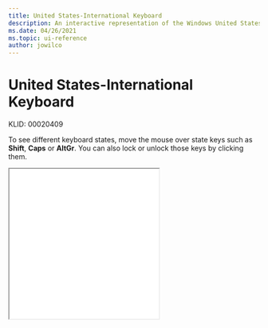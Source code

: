 ```yaml
---
title: United States-International Keyboard
description: An interactive representation of the Windows United States-International keyboard. To see different keyboard states, click or move the mouse over the state keys.
ms.date: 04/26/2021
ms.topic: ui-reference
author: jowilco
---
```


# United States-International Keyboard

KLID: 00020409

To see different keyboard states, move the mouse over state keys such as **Shift**, **Caps** or **AltGr**. You can also lock or unlock those keys by clicking them.

<iframe src="kbdusx.html" height="300"></iframe>
